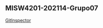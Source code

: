 ## MISW4201-202114-Grupo07 
[GitInspector](https://MISW-4102-ProcesosDeDesarrolloAgil.github.io/MISW4201-202114-Grupo07/reports) 
